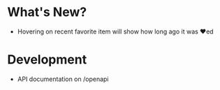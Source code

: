 # What's New?

- Hovering on recent favorite item will show how long ago it was ♥ed

# Development
- API documentation on /openapi